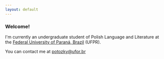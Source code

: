 ```yaml
---
layout: default
---
```


### Welcome!

I'm currently an undergraduate student of Polish Language and Literature at the [Federal University of Paraná, Brazil](https://www.ufpr.br/) (UFPR).

You can contact me at [potozky@ufpr.br](mailto:potozky@ufpr.br)
